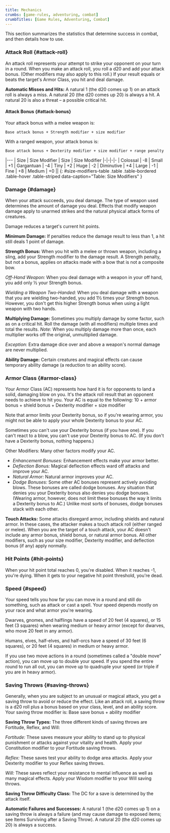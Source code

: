 ```yaml
---
title: Mechanics
crumbs: [game-rules, adventuring, combat]
crumbTitles: [Game Rules, Adventuring, Combat]
---
```


This section summarizes the statistics that determine success in combat, and then details how to use.

### Attack Roll {#attack-roll}

An attack roll represents your attempt to strike your opponent on your turn in a round. When you make an attack roll, you roll a d20 and add your attack bonus. (Other modifiers may also apply to this roll.) If your result equals or beats the target's Armor Class, you hit and deal damage.

**Automatic Misses and Hits:** A natural 1 (the d20 comes up 1) on an attack roll is always a miss. A natural 20 (the d20 comes up 20) is always a hit. A natural 20 is also a threat &ndash; a possible critical hit.

#### Attack Bonus {#attack-bonus}

Your attack bonus with a melee weapon is:

    Base attack bonus + Strength modifier + size modifier

With a ranged weapon, your attack bonus is:

    Base attack bonus + Dexterity modifier + size modifier + range penalty

|---
| Size | Size Modifier | Size | Size Modifier
|-|-|-|-
| Colossal | -8 | Small | +1
| Gargantuan | -4 | Tiny | +2
| Huge | -2 | Diminutive | +4
| Large | -1 | Fine | +8
| Medium | +0 ||
{: #size-modifiers-table .table .table-bordered .table-hover .table-striped data-caption="Table: Size Modifiers" }

### Damage {#damage}

When your attack succeeds, you deal damage. The type of weapon used determines the amount of damage you deal. Effects that modify weapon damage apply to unarmed strikes and the natural physical attack forms of creatures.

Damage reduces a target's current hit points.

**Minimum Damage:** If penalties reduce the damage result to less than 1, a hit still deals 1 point of damage.

**Strength Bonus:** When you hit with a melee or thrown weapon, including a sling, add your Strength modifier to the damage result. A Strength penalty, but not a bonus, applies on attacks made with a bow that is not a composite bow.

_Off-Hand Weapon:_ When you deal damage with a weapon in your off hand, you add only &#189; your Strength bonus.

_Wielding a Weapon Two-Handed:_ When you deal damage with a weapon that you are wielding two-handed, you add 1&#189; times your Strength bonus. However, you don't get this higher Strength bonus when using a light weapon with two hands.

**Multiplying Damage:** Sometimes you multiply damage by some factor, such as on a critical hit. Roll the damage (with all modifiers) multiple times and total the results. _Note:_ When you multiply damage more than once, each multiplier works off the original, unmultiplied damage.

_Exception:_ Extra damage dice over and above a weapon's normal damage are never multiplied.

**Ability Damage:** Certain creatures and magical effects can cause temporary ability damage (a reduction to an ability score).

### Armor Class {#armor-class}

Your Armor Class (AC) represents how hard it is for opponents to land a solid, damaging blow on you. It's the attack roll result that an opponent needs to achieve to hit you. Your AC is equal to the following: 10 + armor bonus + shield bonus + Dexterity modifier + size modifier

Note that armor limits your Dexterity bonus, so if you're wearing armor, you might not be able to apply your whole Dexterity bonus to your AC.

Sometimes you can't use your Dexterity bonus (if you have one). If you can't react to a blow, you can't use your Dexterity bonus to AC. (If you don't have a Dexterity bonus, nothing happens.)

Other Modifiers: Many other factors modify your AC.

 * _Enhancement Bonuses:_ Enhancement effects make your armor better.
 * _Deflection Bonus:_ Magical deflection effects ward off attacks and improve your AC.
 * _Natural Armor:_ Natural armor improves your AC.
 * _Dodge Bonuses:_ Some other AC bonuses represent actively avoiding blows. These bonuses are called dodge bonuses. Any situation that denies you your Dexterity bonus also denies you dodge bonuses. (Wearing armor, however, does not limit these bonuses the way it limits a Dexterity bonus to AC.) Unlike most sorts of bonuses, dodge bonuses stack with each other.

**Touch Attacks:** Some attacks disregard armor, including shields and natural armor. In these cases, the attacker makes a touch attack roll (either ranged or melee). When you are the target of a touch attack, your AC doesn't include any armor bonus, shield bonus, or natural armor bonus. All other modifiers, such as your size modifier, Dexterity modifier, and deflection bonus (if any) apply normally.

### Hit Points {#hit-points}

When your hit point total reaches 0, you're disabled. When it reaches -1, you're dying. When it gets to your negative hit point threshold, you're dead.

### Speed {#speed}

Your speed tells you how far you can move in a round and still do something, such as attack or cast a spell. Your speed depends mostly on your race and what armor you're wearing.

Dwarves, gnomes, and halflings have a speed of 20 feet (4 squares), or 15 feet (3 squares) when wearing medium or heavy armor (except for dwarves, who move 20 feet in any armor).

Humans, elves, half-elves, and half-orcs have a speed of 30 feet (6 squares), or 20 feet (4 squares) in medium or heavy armor.

If you use two move actions in a round (sometimes called a "double move" action), you can move up to double your speed. If you spend the entire round to run all out, you can move up to quadruple your speed (or triple if you are in heavy armor).

### Saving Throws {#saving-throws}

Generally, when you are subject to an unusual or magical attack, you get a saving throw to avoid or reduce the effect. Like an attack roll, a saving throw is a d20 roll plus a bonus based on your class, level, and an ability score. Your saving throw modifier is: Base save bonus + ability modifier

**Saving Throw Types:** The three different kinds of saving throws are Fortitude, Reflex, and Will:

_Fortitude:_ These saves measure your ability to stand up to physical punishment or attacks against your vitality and health. Apply your Constitution modifier to your Fortitude saving throws.

_Reflex:_ These saves test your ability to dodge area attacks. Apply your Dexterity modifier to your Reflex saving throws.

_Will:_ These saves reflect your resistance to mental influence as well as many magical effects. Apply your Wisdom modifier to your Will saving throws.

**Saving Throw Difficulty Class:** The DC for a save is determined by the attack itself.

**Automatic Failures and Successes:** A natural 1 (the d20 comes up 1) on a saving throw is always a failure (and may cause damage to exposed items; see Items Surviving after a Saving Throw). A natural 20 (the d20 comes up 20) is always a success.
